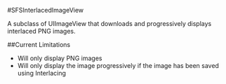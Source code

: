 #SFSInterlacedImageView

A subclass of UIImageView that downloads and progressively displays interlaced PNG images.

##Current Limitations

- Will only display PNG images
- Will only display the image progressively if the image has been saved using Interlacing
